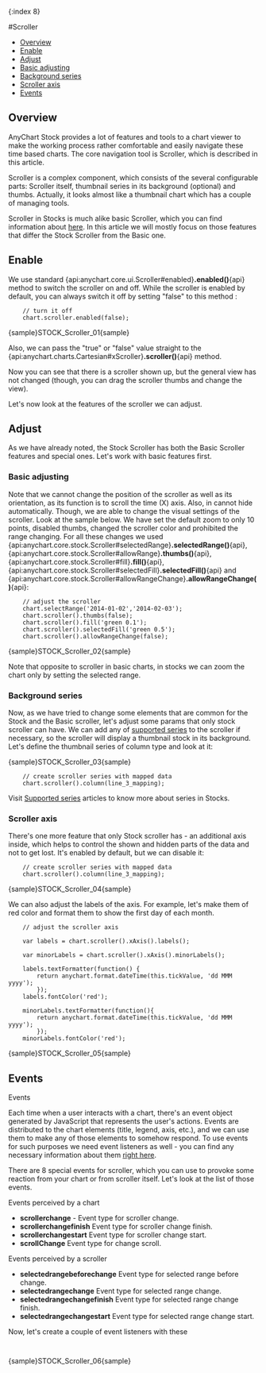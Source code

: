 {:index 8}

#Scroller

* [Overview](#overview)
* [Enable](#enable)
* [Adjust](#adjust)
 * [Basic adjusting](#basic_adjusting)
 * [Background series](#background_series)
 * [Scroller axis](#scroller_axis)
* [Events](#events)


## Overview

AnyChart Stock provides a lot of features and tools to a chart viewer to make the working process rather comfortable and easily navigate these time based charts. The core navigation tool is Scroller, which is described in this article.

Scroller is a complex component, which consists of the several configurable parts: Scroller itself, thumbnail series in its background (optional) and thumbs. Actually, it looks almost like a thumbnail chart which has a couple of managing tools.

Scroller in Stocks is much alike basic Scroller, which you can find information about [here](../Common_Settings/Scroller). In this article we will mostly focus on those features that differ the Stock Scroller from the Basic one.

## Enable

We use standard {api:anychart.core.ui.Scroller#enabled}**.enabled()**{api} method to switch the scroller on and off. While the scroller is enabled by default, you can always switch it off by setting "false" to this method :

```
    // turn it off
	chart.scroller.enabled(false);
```

{sample}STOCK\_Scroller\_01{sample}

Also, we can pass the "true" or "false" value straight to the {api:anychart.charts.Cartesian#xScroller}**.scroller()**{api} method.

Now you can see that there is a scroller shown up, but the general view has not changed (though, you can drag the scroller thumbs and change the view). 

Let's now look at the features of the scroller we can adjust.

## Adjust

As we have already noted, the Stock Scroller has both the Basic Scroller features and special ones. Let's work with basic features first.

### Basic adjusting

Note that we cannot change the position of the scroller as well as its orientation, as its function is to scroll the time (X) axis. Also, in cannot hide automatically. Though, we are able to change the visual settings of the scroller. Look at the sample below. We have set the default zoom to only 10 points, disabled thumbs, changed the scroller color and prohibited the range changing. For all these changes we used {api:anychart.core.stock.Scroller#selectedRange}**.selectedRange()**{api}, {api:anychart.core.stock.Scroller#allowRange}**.thumbs()**{api}, {api:anychart.core.stock.Scroller#fill}**.fill()**{api}, {api:anychart.core.stock.Scroller#selectedFill}**.selectedFill()**{api} and {api:anychart.core.stock.Scroller#allowRangeChange}**.allowRangeChange()**{api}:

```
    // adjust the scroller
    chart.selectRange('2014-01-02','2014-02-03');
    chart.scroller().thumbs(false);
    chart.scroller().fill('green 0.1');
    chart.scroller().selectedFill('green 0.5');
    chart.scroller().allowRangeChange(false);
```

{sample}STOCK\_Scroller\_02{sample}

Note that opposite to scroller in basic charts, in stocks we can zoom the chart only by setting the selected range.

### Background series

Now, as we have tried to change some elements that are common for the Stock and the Basic scroller, let's adjust some params that only stock scroller can have. We can add any of [supported series](Supported_Series) to the scroller if necessary, so the scroller will display a thumbnail stock in its background. Let's define the thumbnail series of column type and look at it:

{sample}STOCK\_Scroller\_03{sample}

```
    // create scroller series with mapped data
    chart.scroller().column(line_3_mapping);
```

Visit [Supported series](Supported_Series) articles to know more about series in Stocks.

### Scroller axis

There's one more feature that only Stock scroller has - an additional axis inside, which helps to control the shown and hidden parts of the data and not to get lost. It's enabled by default, but we can disable it:

```
    // create scroller series with mapped data
    chart.scroller().column(line_3_mapping);
```

{sample}STOCK\_Scroller\_04{sample}

We can also adjust the labels of the axis. For example, let's make them of red color and format them to show the first day of each month.

```
    // adjust the scroller axis

    var labels = chart.scroller().xAxis().labels();

    var minorLabels = chart.scroller().xAxis().minorLabels();
        
    labels.textFormatter(function() {
        return anychart.format.dateTime(this.tickValue, 'dd MMM yyyy');
        });
    labels.fontColor('red');

    minorLabels.textFormatter(function(){
        return anychart.format.dateTime(this.tickValue, 'dd MMM yyyy');
        });
    minorLabels.fontColor('red');
```

{sample}STOCK\_Scroller\_05{sample}


## Events


Events

Each time when a user interacts with a chart, there's an event object generated by JavaScript that represents the user's actions. Events are distributed to the chart elements (title, legend, axis, etc.), and we can use them to make any of those elements to somehow respond. To use events for such purposes we need event listeners as well - you can find any necessary information about them [right here](../Common_Settings/Event_Listeners).

There are 8 special events for scroller, which you can use to provoke some reaction from your chart or from scroller itself. Let's look at the list of those events.

Events perceived by a chart
 - **scrollerchange** - Event type for scroller change.
 - **scrollerchangefinish**    Event type for scroller change finish.
 - **scrollerchangestart** Event type for scroller change start.
 - **scrollChange**    Event type for change scroll.

 Events perceived by a scroller
 - **selectedrangebeforechange**   Event type for selected range before change.
 - **selectedrangechange** Event type for selected range change.
 - **selectedrangechangefinish**   Event type for selected range change finish.
 - **selectedrangechangestart**   Event type for selected range change start.

Now, let's create a couple of event listeners with these

```


```

{sample}STOCK\_Scroller\_06{sample}

